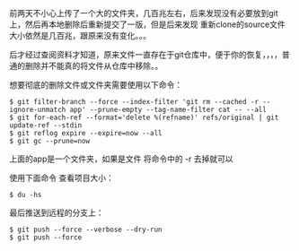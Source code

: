前两天不小心上传了一个大的文件夹，几百兆左右，后来发现没有必要放到git 上，然后再本地删除后重新提交了一版，但是后来发现 重新clone的source文件大小依然是几百兆，跟原来没有变化。。。

后才经过查阅资料才知道，原来文件一直存在于git仓库中，便于你的恢复，，，，普通的删除并不能真的将文件从仓库中移除。。

想要彻底的删除文件或文件夹需要使用以下命令：

```
$ git filter-branch --force --index-filter 'git rm --cached -r --ignore-unmatch app' --prune-empty --tag-name-filter cat -- --all
$ git for-each-ref --format='delete %(refname)' refs/original | git update-ref --stdin
$ git reflog expire --expire=now --all
$ git gc --prune=now
```
上面的app是一个文件夹，如果是文件 将命令中的 -r 去掉就可以

使用下面命令 查看项目大小：

```
$ du -hs
```

最后推送到远程的分支上：

```
$ git push --force --verbose --dry-run
$ git push --force
```
